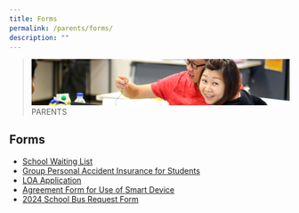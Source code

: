 ```yaml
---
title: Forms
permalink: /parents/forms/
description: ""
---
```

>![](/images/Parents/parent.jpg)
>PARENTS


## Forms
*   [School Waiting List](https://go.gov.sg/wapswaitlistform)
*   [Group Personal Accident Insurance for Students](https://studentgpa.incomegroupins.com.sg/#/)
*   [LOA Application](https://go.gov.sg/loawaterwaypri)
*   [Agreement Form for Use of Smart Device](/files/Forms/Agreement%20Form%20for%20Use%20of%20Smart%20Device.pdf)
*   [2024 School Bus Request Form](/files/waps%20school%20bus%20request%20form%20for%202024.pdf)